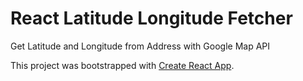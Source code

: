 # React Latitude Longitude Fetcher

Get Latitude and Longitude from Address with Google Map API

This project was bootstrapped with [Create React App](https://github.com/facebook/create-react-app).
